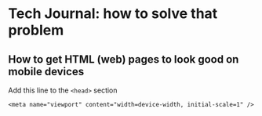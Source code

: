 # Tech Journal: how to solve that problem


## How to get HTML (web) pages to look good on mobile devices

Add this line to the `<head>` section 

```
<meta name="viewport" content="width=device-width, initial-scale=1" />
```